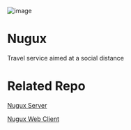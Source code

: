 ![image](https://user-images.githubusercontent.com/10369528/87298663-83085c80-c545-11ea-867b-15fce2ba8d58.png)


# Nugux
Travel service aimed at a social distance

# Related Repo
[Nugux Server]()

[Nugux Web Client](https://github.com/Nugux/Nugux-api-server)

